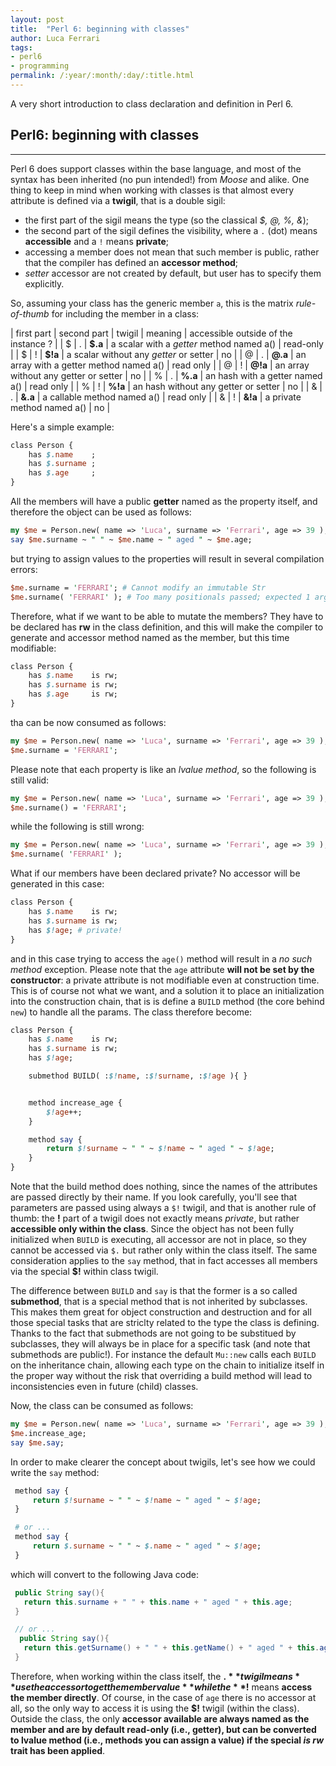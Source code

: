 ```yaml
---
layout: post
title:  "Perl 6: beginning with classes"
author: Luca Ferrari
tags:
- perl6
- programming
permalink: /:year/:month/:day/:title.html
---
```

A very short introduction to class declaration and definition in Perl 6.

## Perl6: beginning with classes
-----

Perl 6 does support classes within the base language, and most of the syntax has been inherited (no pun intended!) from *Moose* and alike.
One thing to keep in mind when working with classes is that almost every attribute is defined via a **twigil**, that is a double sigil:
- the first part of the sigil means the type (so the classical *$, @, %, &*);
- the second part of the sigil defines the visibility, where a ```.``` (dot) means **accessible** and a ```!``` means **private**;
- accessing a member does not mean that such member is public, rather that the compiler has defined an **accessor method**;
- *setter* accessor are not created by default, but user has to specify them explicitly.

So, assuming your class has the generic member ```a```, this is the matrix *rule-of-thumb* for including the member in a class:

| first part | second part  | twigil | meaning | accessible outside of the instance ? |
| $ | . | **$.a**  | a scalar with a *getter* method named a() | read-only |
| $ | ! | **$!a** | a scalar without any *getter* or setter |    no       |
| @ | . | **@.a** | an array with a getter method named a() | read only |
| @ | ! | **@!a** | an array without any getter or setter | no |
| % | . | **%.a** | an hash with a getter named a() | read only |
| % | ! | **%!a** | an hash without any getter or setter | no |
| & | . | **&.a** | a callable method named a() | read only |
| & | ! | **&!a** | a private method named a() | no |

Here's a simple example:

```perl
class Person {
    has $.name    ;
    has $.surname ;
    has $.age     ;
}
````

All the members will have a public **getter** named as the property itself, and therefore the object can be used as follows:

```perl
my $me = Person.new( name => 'Luca', surname => 'Ferrari', age => 39 );
say $me.surname ~ " " ~ $me.name ~ " aged " ~ $me.age;
```

but trying to assign values to the properties will result in several compilation errors:

```perl
$me.surname = 'FERRARI'; # Cannot modify an immutable Str
$me.surname( 'FERRARI' ); # Too many positionals passed; expected 1 argument but got 2
```

Therefore, what if we want to be able to mutate the members? They have to be declared has **rw** in the class definition, and this will make
the compiler to generate and accessor method named as the member, but this time modifiable:

```perl
class Person {
    has $.name    is rw;
    has $.surname is rw;
    has $.age     is rw;
}
```
tha can be now consumed as follows:

```perl
my $me = Person.new( name => 'Luca', surname => 'Ferrari', age => 39 );
$me.surname = 'FERRARI';
```

Please note that each property is like an *lvalue method*, so the following is still valid:

```perl
my $me = Person.new( name => 'Luca', surname => 'Ferrari', age => 39 );
$me.surname() = 'FERRARI';
```

while the following is still wrong:

```perl
my $me = Person.new( name => 'Luca', surname => 'Ferrari', age => 39 );
$me.surname( 'FERRARI' );
```

What if our members have been declared private? No accessor will be generated in this case:

```perl
class Person {
    has $.name    is rw;
    has $.surname is rw;
    has $!age; # private!
}
```

and in this case trying to access the ```age()``` method will result in a *no such method* exception.
Please note that the ```age``` attribute **will not be set by the constructor**: a private attribute is not modifiable even at construction time.
This is of course not what we want, and a solution it to place an initialization into the construction chain, that is is
define a ```BUILD``` method (the core behind ```new```) to handle all the params. The class therefore become:

```perl
class Person {
    has $.name    is rw;
    has $.surname is rw;
    has $!age;

    submethod BUILD( :$!name, :$!surname, :$!age ){ }


    method increase_age {
        $!age++;
    }

    method say {
        return $!surname ~ " " ~ $!name ~ " aged " ~ $!age;
    }
}
```

Note that the build method does nothing, since the names of the attributes are passed directly by their name.
If you look carefully, you'll see that parameters are passed using always a ```$!``` twigil, and that is another rule of thumb:
the **!** part of a twigil does not exactly means *private*, but rather **accessible only within the class**. Since the object has not been
fully initialized when ```BUILD``` is executing, all accessor are not in place, so they cannot be accessed via ```$.``` but rather only
within the class itself.
The same consideration applies to the ```say``` method, that in fact accesses all members via the special **$!** within class twigil.

The difference between ```BUILD``` and ```say``` is that the former is a so called **submethod**, that is a special method that is not
inherited by subclasses. This makes them great for object construction and destruction and for all those special tasks that are striclty related
to the type the class is defining. Thanks to the fact that submethods are not going to be substitued by subclasses, they will always be in place
for a specific task (and note that submethods are public!).
For instance the default ```Mu::new``` calls each ```BUILD``` on the inheritance chain, allowing each type on the chain to initialize itself in the proper way without the risk that overriding a build method will lead to inconsistencies even in future (child) classes.

Now, the class can be consumed as follows:

```perl
my $me = Person.new( name => 'Luca', surname => 'Ferrari', age => 39 );
$me.increase_age;
say $me.say;
```


In order to make clearer the concept about twigils, let's see how we could write the ```say``` method:

```perl
 method say {
     return $!surname ~ " " ~ $!name ~ " aged " ~ $!age;
 }

 # or ...
 method say {
     return $.surname ~ " " ~ $.name ~ " aged " ~ $!age;
 }
```

which will convert to the following Java code:

```java
 public String say(){
   return this.surname + " " + this.name + " aged " + this.age;
 }

 // or ...
  public String say(){
   return this.getSurname() + " " + this.getName() + " aged " + this.age;
 }
```

Therefore, when working within the class itself, the **$.** twigil means **use the accessor to get the member value** while the **$!** means **access the member directly**. Of course, in the case of ```age``` there is no accessor at all, so the only way to access it is using the **$!** twigil (within the class).
Outside the class, the only **accessor available are always named as the member and are by default read-only (i.e., getter), but can be converted to lvalue method (i.e., methods you can assign a value) if the special *is rw* trait has been applied**.
